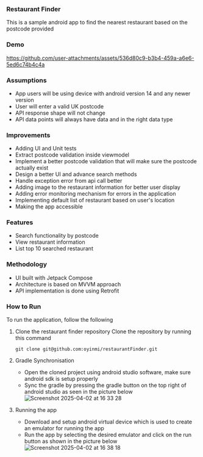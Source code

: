 ### Restaurant Finder
This is a sample android app to find the nearest restaurant based on the postcode provided


### Demo
https://github.com/user-attachments/assets/536d80c9-b3b4-459a-a6e6-5ed6c74b4c4a

### Assumptions
- App users will be using device with android version 14 and any newer version
- User will enter a valid UK postcode
- API response shape will not change
- API data points will always have data and in the right data type

### Improvements
- Adding UI and Unit tests
- Extract postcode validation inside viewmodel
- Implement a better postcode validation that will make sure the postcode actually exist
- Design a better UI and advance search methods
- Handle exception error from api call better
- Adding image to the restaurant information for better user display
- Adding error monitoring mechanism for errors in the application
- Implementing default list of restaurant based on user's location
- Making the app accessible

### Features
- Search functionality by postcode
- View restaurant information
- List top 10 searched restaurant

### Methodology
- UI built with Jetpack Compose
- Architecture is based on MVVM approach
- API implementation is done using Retrofit

### How to Run
To run the application, follow the following
1. Clone the restaurant finder repository
    Clone the repository by running this command
    ```
    git clone git@github.com:oyinmi/restaurantFinder.git
    ```

2. Gradle Synchronisation
    - Open the cloned project using android studio software, make sure android sdk is setup properly
    - Sync the gradle by pressing the gradle button on the top right of android studio as seen in the picture below
    ![Screenshot 2025-04-02 at 16 33 28](https://github.com/user-attachments/assets/cb608f8a-b58d-4d5d-bddc-42389529a69d)

3. Running the app
    - Download and setup android virtual device which is used to create an emulator for running the app
    - Run the app by selecting the desired emulator and click on the run button as shown in the picture below
    ![Screenshot 2025-04-02 at 16 38 18](https://github.com/user-attachments/assets/b1594992-aac4-4203-ae73-ab87800bed9c)


